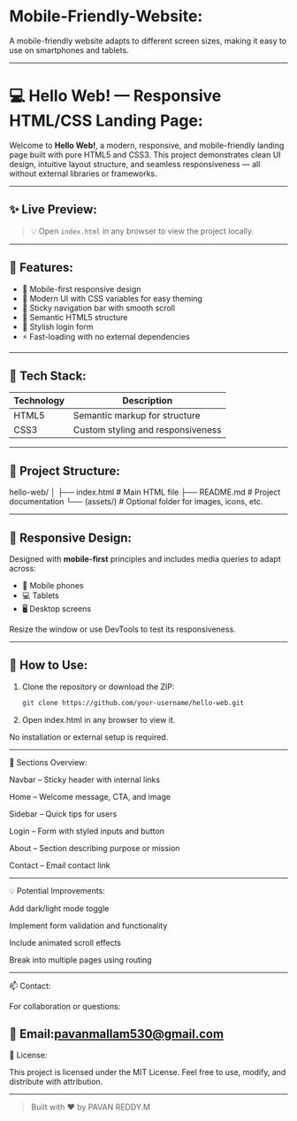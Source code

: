 # Mobile-Friendly-Website:
A mobile-friendly website adapts to different screen sizes, making it easy to use on smartphones and tablets.

---

# 💻 Hello Web! — Responsive HTML/CSS Landing Page:

Welcome to **Hello Web!**, a modern, responsive, and mobile-friendly landing page built with pure HTML5 and CSS3. This project demonstrates clean UI design, intuitive layout structure, and seamless responsiveness — all without external libraries or frameworks.

---

## ✨ Live Preview:

> 💡 Open `index.html` in any browser to view the project locally.

---

## 🌟 Features:

- 📱 Mobile-first responsive design
- 🎨 Modern UI with CSS variables for easy theming
- 📌 Sticky navigation bar with smooth scroll
- 📄 Semantic HTML5 structure
- 🔐 Stylish login form
- ⚡ Fast-loading with no external dependencies

---

## 🧰 Tech Stack:

| Technology | Description                    |
|------------|--------------------------------|
| HTML5      | Semantic markup for structure  |
| CSS3       | Custom styling and responsiveness |

---

## 📁 Project Structure:

hello-web/ │ ├── index.html       # Main HTML file ├── README.md        # Project documentation └── (assets/)        # Optional folder for images, icons, etc.

---

## 📐 Responsive Design:

Designed with **mobile-first** principles and includes media queries to adapt across:

- 📱 Mobile phones
- 💻 Tablets
- 🖥️ Desktop screens

Resize the window or use DevTools to test its responsiveness.

---

## 🚀 How to Use:

1. Clone the repository or download the ZIP:
   ```bash
   git clone https://github.com/your-username/hello-web.git

2. Open index.html in any browser to view it.



No installation or external setup is required.


---

📌 Sections Overview:

Navbar – Sticky header with internal links

Home – Welcome message, CTA, and image

Sidebar – Quick tips for users

Login – Form with styled inputs and button

About – Section describing purpose or mission

Contact – Email contact link



---

💡 Potential Improvements:

Add dark/light mode toggle

Implement form validation and functionality

Include animated scroll effects

Break into multiple pages using routing



---

📫 Contact:

For collaboration or questions:

📧 Email:pavanmallam530@gmail.com
---

📃 License:

This project is licensed under the MIT License.
Feel free to use, modify, and distribute with attribution.


---

> Built with ❤️ by PAVAN REDDY.M
